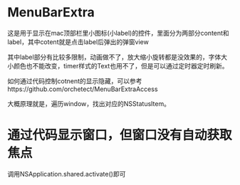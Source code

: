 # MenuBarExtra

这是用于显示在mac顶部栏里小图标(小label)的控件，里面分为两部分content和label，其中cotent就是点击label后弹出的弹窗view

其中label部分有比较多限制，动画做不了，放大缩小旋转都是没效果的，字体大小颜色也不能改变，timer样式的Text也用不了，但是可以通过定时器定时刷新。

如何通过代码控制cotnent的显示隐藏，可以参考https://github.com/orchetect/MenuBarExtraAccess

大概原理就是，遍历window，找出对应的NSStatusItem。

# 通过代码显示窗口，但窗口没有自动获取焦点

调用NSApplication.shared.activate()即可
